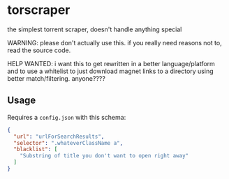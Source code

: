 torscraper
==========

the simplest torrent scraper, doesn't handle anything special

WARNING: please don't actually use this. if you really need reasons not to, read the source code.

HELP WANTED: i want this to get rewritten in a better language/platform and to use a whitelist to just download magnet links to a directory using better match/filtering. anyone????


## Usage

Requires a `config.json` with this schema:

```json
{
  "url": "urlForSearchResults",
  "selector": ".whateverClassName a",
  "blacklist": [
    "Substring of title you don't want to open right away"
  ]
}
```

